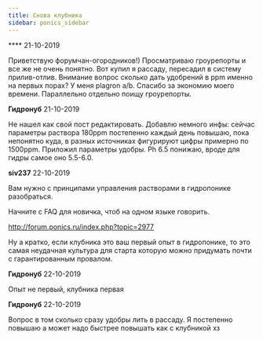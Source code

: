 ```yaml
---
title: Снова клубника
sidebar: ponics_sidebar
---
```


**** 21-10-2019

Приветствую форумчан-огородников!) Просматриваю гроурепорты и все же не очень понятно. Вот купил я рассаду, пересадил в систему прилив-отлив. Внимание вопрос сколько дать удобрений в ppm именно на первых порах? У меня plagron a/b. Спасибо за экономию моего времени. Параллельно отдельно поищу гроурепорты.


**Гидронуб** 21-10-2019

Не нашел как свой пост редактировать. Добавлю немного инфы: сейчас параметры раствора 180ppm постепенно каждый день повышаю, пока непонятно куда, в разных источниках фигурируют цифры примерно по 1500ppm. Приложил параметры удобры. Ph 6.5 понижаю, вроде для гидры самое оно 5.5-6.0.


**siv237** 22-10-2019

Вам нужно с принципами управления растворами в гидропонике разобраться.

Начните с FAQ для новичка, чтоб на одном языке говорить.

http://forum.ponics.ru/index.php?topic=2977

Ну а кратко, если клубника это ваш первый опыт в гидропонике, то это самая неудачная культура для старта которую можно придумать почти с гарантированным провалом.


**Гидронуб** 22-10-2019

Опыт не первый, клубника первая


**Гидронуб** 22-10-2019

Вопрос в том сколько сразу удобры лить в рассаду. Я постепенно повышаю а может надо быстрее повышать как с клубникой хз



